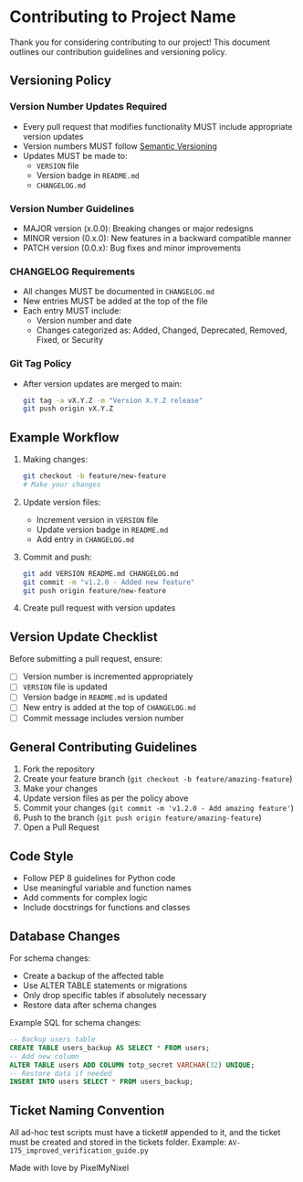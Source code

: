# Contributing to Project Name

Thank you for considering contributing to our project! This document outlines our contribution guidelines and versioning policy.

## Versioning Policy

### Version Number Updates Required
- Every pull request that modifies functionality MUST include appropriate version updates
- Version numbers MUST follow [Semantic Versioning](https://semver.org/)
- Updates MUST be made to:
  - `VERSION` file
  - Version badge in `README.md`
  - `CHANGELOG.md`

### Version Number Guidelines
- MAJOR version (x.0.0): Breaking changes or major redesigns
- MINOR version (0.x.0): New features in a backward compatible manner
- PATCH version (0.0.x): Bug fixes and minor improvements

### CHANGELOG Requirements
- All changes MUST be documented in `CHANGELOG.md`
- New entries MUST be added at the top of the file
- Each entry MUST include:
  - Version number and date
  - Changes categorized as: Added, Changed, Deprecated, Removed, Fixed, or Security

### Git Tag Policy
- After version updates are merged to main:
  ```bash
  git tag -a vX.Y.Z -m "Version X.Y.Z release"
  git push origin vX.Y.Z
  ```

## Example Workflow

1. Making changes:
   ```bash
   git checkout -b feature/new-feature
   # Make your changes
   ```

2. Update version files:
   - Increment version in `VERSION` file
   - Update version badge in `README.md`
   - Add entry in `CHANGELOG.md`

3. Commit and push:
   ```bash
   git add VERSION README.md CHANGELOG.md
   git commit -m "v1.2.0 - Added new feature"
   git push origin feature/new-feature
   ```

4. Create pull request with version updates

## Version Update Checklist

Before submitting a pull request, ensure:

- [ ] Version number is incremented appropriately
- [ ] `VERSION` file is updated
- [ ] Version badge in `README.md` is updated
- [ ] New entry is added at the top of `CHANGELOG.md`
- [ ] Commit message includes version number

## General Contributing Guidelines

1. Fork the repository
2. Create your feature branch (`git checkout -b feature/amazing-feature`)
3. Make your changes
4. Update version files as per the policy above
5. Commit your changes (`git commit -m 'v1.2.0 - Add amazing feature'`)
6. Push to the branch (`git push origin feature/amazing-feature`)
7. Open a Pull Request

## Code Style

- Follow PEP 8 guidelines for Python code
- Use meaningful variable and function names
- Add comments for complex logic
- Include docstrings for functions and classes

## Database Changes

For schema changes:
- Create a backup of the affected table
- Use ALTER TABLE statements or migrations
- Only drop specific tables if absolutely necessary
- Restore data after schema changes

Example SQL for schema changes:
```sql
-- Backup users table
CREATE TABLE users_backup AS SELECT * FROM users;
-- Add new column
ALTER TABLE users ADD COLUMN totp_secret VARCHAR(32) UNIQUE;
-- Restore data if needed
INSERT INTO users SELECT * FROM users_backup;
```

## Ticket Naming Convention

All ad-hoc test scripts must have a ticket# appended to it, and the ticket must be created and stored in the tickets folder.
Example: `AV-175_improved_verification_guide.py`

Made with love by PixelMyNixel 